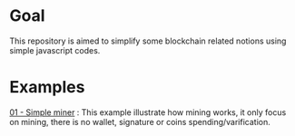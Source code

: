 # Goal
This repository is aimed to simplify some blockchain related notions using simple javascript codes.


# Examples

[01 - Simple miner](./01-simple-miner/) : This example illustrate how mining works, it only focus on mining, there is no wallet, signature or coins spending/varification.